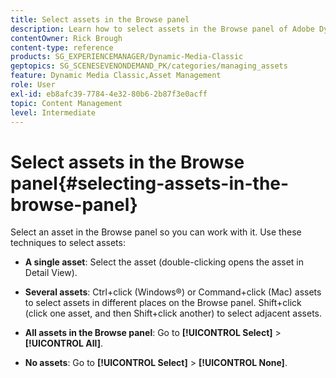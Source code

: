 ```yaml
---
title: Select assets in the Browse panel
description: Learn how to select assets in the Browse panel of Adobe Dynamic Media Classic.
contentOwner: Rick Brough
content-type: reference
products: SG_EXPERIENCEMANAGER/Dynamic-Media-Classic
geptopics: SG_SCENESEVENONDEMAND_PK/categories/managing_assets
feature: Dynamic Media Classic,Asset Management
role: User
exl-id: eb8afc39-7784-4e32-80b6-2b87f3e0acff
topic: Content Management
level: Intermediate
---
```

# Select assets in the Browse panel{#selecting-assets-in-the-browse-panel}

Select an asset in the Browse panel so you can work with it. Use these techniques to select assets:

* **A single asset**: Select the asset (double-clicking opens the asset in Detail View).

* **Several assets**: Ctrl+click (Windows&reg;) or Command+click (Mac) assets to select assets in different places on the Browse panel. Shift+click (click one asset, and then Shift+click another) to select adjacent assets.

* **All assets in the Browse panel**: Go to **[!UICONTROL Select]** > **[!UICONTROL All]**.

* **No assets**: Go to **[!UICONTROL Select]** > **[!UICONTROL None]**.
